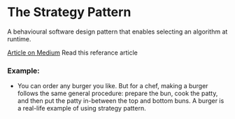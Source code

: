 # The Strategy Pattern
A behavioural software design pattern that enables selecting an algorithm at runtime.


[Article on Medium](https://medium.com/@engmohamedsayed20102010/strategy-design-pattern-3daaf26a1191) Read this referance article

### Example:
- You can order any burger you like. But for a chef, making a burger follows the same general procedure: prepare the bun, cook the patty, and then put the patty in-between the top and bottom buns. A burger is a real-life example of using strategy pattern.